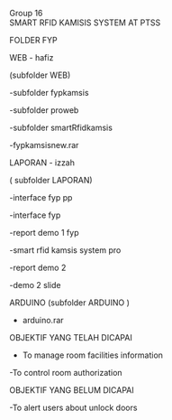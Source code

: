 
Group 16  
SMART RFID KAMISIS SYSTEM AT PTSS

FOLDER FYP

  WEB - hafiz
  
 (subfolder WEB)
 
 -subfolder fypkamsis
 
 -subfolder proweb
 
 -subfolder smartRfidkamsis
 
 -fypkamsisnew.rar
 
 
   LAPORAN - izzah
   
 ( subfolder LAPORAN)
 
 -interface fyp pp
 
 -interface fyp
 
 -report demo 1 fyp
 
 -smart rfid kamsis system pro
 
 -report demo 2
 
 -demo 2 slide
 
 ARDUINO 
 (subfolder ARDUINO )
 
 - arduino.rar
 
 
OBJEKTIF YANG TELAH DICAPAI

- To manage room facilities information 

-To control room authorization

OBJEKTIF YANG BELUM DICAPAI

-To alert users about unlock doors
